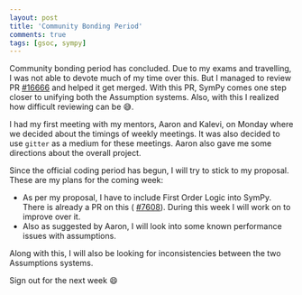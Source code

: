 ```yaml
---
layout: post
title: 'Community Bonding Period'
comments: true
tags: [gsoc, sympy]
---
```

Community bonding period has concluded. Due to my exams and travelling, I was not able to devote much of my time over this. But I managed to review PR [#16666](https://github.com/sympy/sympy/pull/16666) and helped it get merged. With this PR, SymPy comes one step closer to unifying both the Assumption systems. Also, with this I realized how difficult reviewing can be :sweat_smile:.

I had my first meeting with my mentors, Aaron and Kalevi, on Monday where we decided about the timings of weekly meetings. It was also decided to use `gitter` as a medium for these meetings. Aaron also gave me some directions about the overall project.

Since the official coding period has begun, I will try to stick to my proposal. These are my plans for the coming week:
* As per my proposal, I have to include First Order Logic into SymPy. There is already a PR on this ( [#7608](https://github.com/sympy/sympy/pull/7608)). During this week I will work on to improve over it.
* Also as suggested by Aaron, I will look into some known performance issues with assumptions.

Along with this, I will also be looking for inconsistencies between the two Assumptions systems.

Sign out for the next week :smile:
